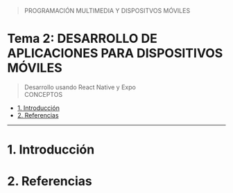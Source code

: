 > PROGRAMACIÓN MULTIMEDIA Y DISPOSITVOS MÓVILES

# Tema 2: DESARROLLO DE APLICACIONES PARA DISPOSITIVOS MÓVILES <!-- omit in toc -->
> Desarrollo usando React Native y Expo  
> CONCEPTOS



- [1. Introducción](#1-introducción)
- [2. Referencias](#2-referencias)





---


# 1. Introducción






# 2. Referencias



